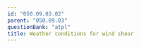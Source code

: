 ```yaml
---
id: "050.09.03.02"
parent: "050.09.03"
questionBank: "atpl"
title: Weather conditions for wind shear
---
```

